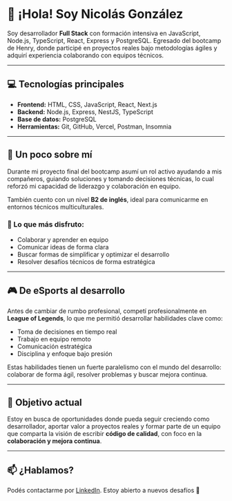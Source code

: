 # 👋 ¡Hola! Soy Nicolás González

Soy desarrollador **Full Stack** con formación intensiva en JavaScript, Node.js, TypeScript, React, Express y PostgreSQL. Egresado del bootcamp de Henry, donde participé en proyectos reales bajo metodologías ágiles y adquirí experiencia colaborando con equipos técnicos.

---

## 💻 Tecnologías principales

- **Frontend:** HTML, CSS, JavaScript, React, Next.js
- **Backend:** Node.js, Express, NestJS, TypeScript
- **Base de datos:** PostgreSQL
- **Herramientas:** Git, GitHub, Vercel, Postman, Insomnia

---

## 🚀 Un poco sobre mí

Durante mi proyecto final del bootcamp asumí un rol activo ayudando a mis compañeros, guiando soluciones y tomando decisiones técnicas, lo cual reforzó mi capacidad de liderazgo y colaboración en equipo.

También cuento con un nivel **B2 de inglés**, ideal para comunicarme en entornos técnicos multiculturales.

### 🧠 Lo que más disfruto:
- Colaborar y aprender en equipo
- Comunicar ideas de forma clara
- Buscar formas de simplificar y optimizar el desarrollo
- Resolver desafíos técnicos de forma estratégica

---

## 🎮 De eSports al desarrollo

Antes de cambiar de rumbo profesional, competí profesionalmente en **League of Legends**, lo que me permitió desarrollar habilidades clave como:
- Toma de decisiones en tiempo real
- Trabajo en equipo remoto
- Comunicación estratégica
- Disciplina y enfoque bajo presión

Estas habilidades tienen un fuerte paralelismo con el mundo del desarrollo: colaborar de forma ágil, resolver problemas y buscar mejora continua.

---

## 📌 Objetivo actual

Estoy en busca de oportunidades donde pueda seguir creciendo como desarrollador, aportar valor a proyectos reales y formar parte de un equipo que comparta la visión de escribir **código de calidad**, con foco en la **colaboración y mejora continua**.

---

## 📫 ¿Hablamos?

Podés contactarme por [LinkedIn](https://www.linkedin.com/in/nicolas-gonzalez-36a340313/). Estoy abierto a nuevos desafíos 🚀

